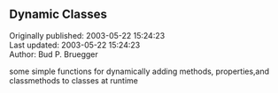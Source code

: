## Dynamic Classes  
Originally published: 2003-05-22 15:24:23  
Last updated: 2003-05-22 15:24:23  
Author: Bud P. Bruegger  
  
some simple functions for dynamically adding methods, properties,and classmethods to classes at runtime